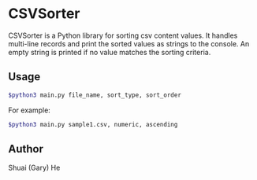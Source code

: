 # CSVSorter

CSVSorter is a Python library for sorting csv content values. It handles multi-line records and print the sorted values as strings to the console. An empty string is printed if no value matches the sorting criteria.

## Usage

```bash
$python3 main.py file_name, sort_type, sort_order
```
For example:
```bash
$python3 main.py sample1.csv, numeric, ascending
```

## Author
Shuai (Gary) He
